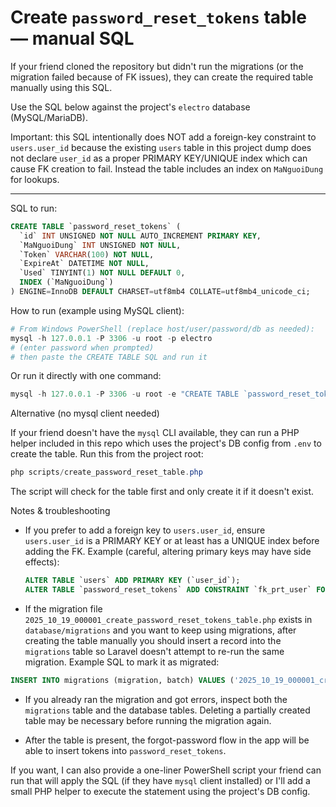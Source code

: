 # Create `password_reset_tokens` table — manual SQL

If your friend cloned the repository but didn't run the migrations (or the migration failed because of FK issues), they can create the required table manually using this SQL.

Use the SQL below against the project's `electro` database (MySQL/MariaDB).

Important: this SQL intentionally does NOT add a foreign-key constraint to `users.user_id` because the existing `users` table in this project dump does not declare `user_id` as a proper PRIMARY KEY/UNIQUE index which can cause FK creation to fail. Instead the table includes an index on `MaNguoiDung` for lookups.

---

SQL to run:

```sql
CREATE TABLE `password_reset_tokens` (
  `id` INT UNSIGNED NOT NULL AUTO_INCREMENT PRIMARY KEY,
  `MaNguoiDung` INT UNSIGNED NOT NULL,
  `Token` VARCHAR(100) NOT NULL,
  `ExpireAt` DATETIME NOT NULL,
  `Used` TINYINT(1) NOT NULL DEFAULT 0,
  INDEX (`MaNguoiDung`)
) ENGINE=InnoDB DEFAULT CHARSET=utf8mb4 COLLATE=utf8mb4_unicode_ci;
```

How to run (example using MySQL client):

```powershell
# From Windows PowerShell (replace host/user/password/db as needed):
mysql -h 127.0.0.1 -P 3306 -u root -p electro
# (enter password when prompted)
# then paste the CREATE TABLE SQL and run it
```

Or run it directly with one command:

```powershell
mysql -h 127.0.0.1 -P 3306 -u root -e "CREATE TABLE `password_reset_tokens` ( `id` INT UNSIGNED NOT NULL AUTO_INCREMENT PRIMARY KEY, `MaNguoiDung` INT UNSIGNED NOT NULL, `Token` VARCHAR(100) NOT NULL, `ExpireAt` DATETIME NOT NULL, `Used` TINYINT(1) NOT NULL DEFAULT 0, INDEX (`MaNguoiDung`) ) ENGINE=InnoDB DEFAULT CHARSET=utf8mb4 COLLATE=utf8mb4_unicode_ci;" electro
```

Alternative (no mysql client needed)

If your friend doesn't have the `mysql` CLI available, they can run a PHP helper included in this repo which uses the project's DB config from `.env` to create the table. Run this from the project root:

```powershell
php scripts/create_password_reset_table.php
```

The script will check for the table first and only create it if it doesn't exist.

Notes & troubleshooting

-   If you prefer to add a foreign key to `users.user_id`, ensure `users.user_id` is a PRIMARY KEY or at least has a UNIQUE index before adding the FK. Example (careful, altering primary keys may have side effects):

    ```sql
    ALTER TABLE `users` ADD PRIMARY KEY (`user_id`);
    ALTER TABLE `password_reset_tokens` ADD CONSTRAINT `fk_prt_user` FOREIGN KEY (`MaNguoiDung`) REFERENCES `users` (`user_id`) ON DELETE CASCADE;
    ```

-   If the migration file `2025_10_19_000001_create_password_reset_tokens_table.php` exists in `database/migrations` and you want to keep using migrations, after creating the table manually you should insert a record into the `migrations` table so Laravel doesn't attempt to re-run the same migration. Example SQL to mark it as migrated:

```sql
INSERT INTO migrations (migration, batch) VALUES ('2025_10_19_000001_create_password_reset_tokens_table', 1);
```

-   If you already ran the migration and got errors, inspect both the `migrations` table and the database tables. Deleting a partially created table may be necessary before running the migration again.

-   After the table is present, the forgot-password flow in the app will be able to insert tokens into `password_reset_tokens`.

If you want, I can also provide a one-liner PowerShell script your friend can run that will apply the SQL (if they have `mysql` client installed) or I'll add a small PHP helper to execute the statement using the project's DB config.
